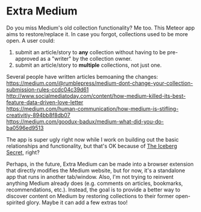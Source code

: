 Extra Medium
============

Do you miss Medium's old collection functionality? Me too. This Meteor app aims to restore/replace it. In case you forgot, collections used to be more open. A user could:

1. submit an article/story to **any** collection without having to be pre-approved as a "writer" by the collection owner.  
2. submit an article/story to **multiple** collections, not just one.

Several people have written articles bemoaning the changes:  
https://medium.com/@rumblepress/medium-dont-change-your-collection-submission-rules-ccdc04c39d61  
http://www.socialmediatoday.com/content/how-medium-killed-its-best-feature-data-driven-love-letter  
https://medium.com/human-communication/how-medium-is-stifling-creativitiy-894bb8f8db07  
https://medium.com/goodux-badux/medium-what-did-you-do-ba0596ed9513  

The app is super ugly right now while I work on building out the basic relationships and functionality, but that's OK because of [The Iceberg Secret](http://www.joelonsoftware.com/articles/fog0000000356.html), right?

Perhaps, in the future, Extra Medium can be made into a browser extension that directly modifies the Medium website, but for now, it's a standalone app that runs in another tab/window. Also, I'm not trying to reinvent anything Medium already does (e.g. comments on articles, bookmarks, recommendations, etc.). Instead, the goal is to provide a better way to discover content on Medium by restoring collections to their former open-spirited glory. Maybe it can add a few extras too!
